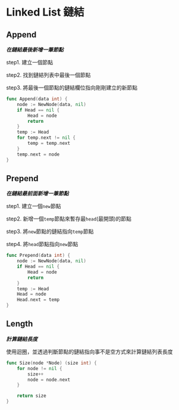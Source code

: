 # Linked List 鏈結

## Append

***在鏈結最後新增一筆節點***

step1. 建立一個節點

step2. 找到鏈結列表中最後一個節點

step3. 將最後一個節點的鏈結欄位指向剛剛建立的新節點

```go
func Append(data int) {
	node := NewNode(data, nil)
	if Head == nil {
		Head = node
		return
	}
	temp := Head
	for temp.next != nil {
		temp = temp.next
	}
	temp.next = node
}
```

## Prepend

***在鏈結最前面新增一筆節點***

step1. 建立一個`new`節點

step2. 新增一個`temp`節點來暫存最`head`(最開頭)的節點

step3. 將`new`節點的鏈結指向`temp`節點

step4. 將`head`節點指向`new`節點

```go
func Prepend(data int) {
    node := NewNode(data, nil)
    if Head == nil {
        Head = node
        return
    }
    temp := Head
    Head = node
    Head.next = temp
}
```

## Length

***計算鏈結長度***

使用迴圈，並透過判斷節點的鏈結指向事不是空方式來計算鏈結列表長度

```go
func Size(node *Node) (size int) {
	for node != nil {
		size++
		node = node.next
	}

	return size
}
```

